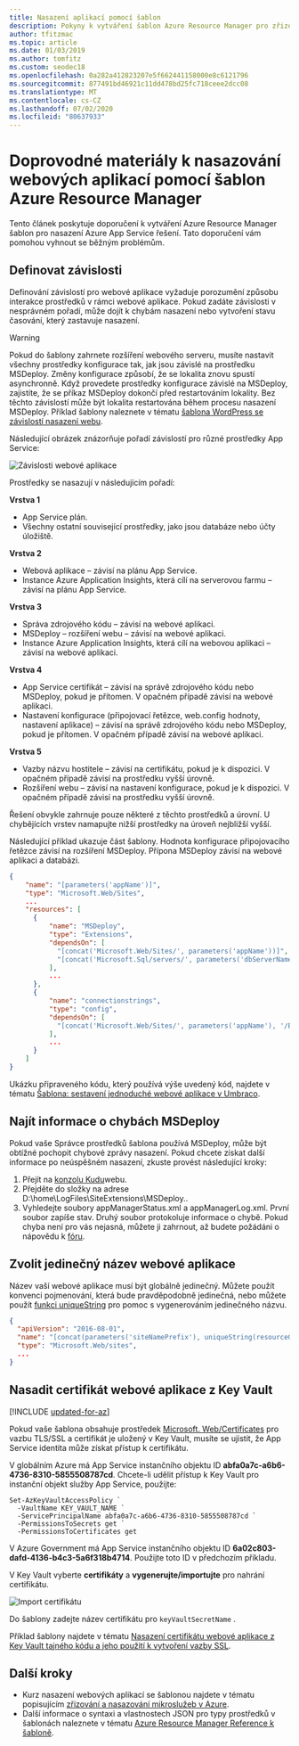 ```yaml
---
title: Nasazení aplikací pomocí šablon
description: Pokyny k vytváření šablon Azure Resource Manager pro zřizování a nasazení App Servicech aplikací.
author: tfitzmac
ms.topic: article
ms.date: 01/03/2019
ms.author: tomfitz
ms.custom: seodec18
ms.openlocfilehash: 0a282a412823207e5f662441158000e8c6121796
ms.sourcegitcommit: 877491bd46921c11dd478bd25fc718ceee2dcc08
ms.translationtype: MT
ms.contentlocale: cs-CZ
ms.lasthandoff: 07/02/2020
ms.locfileid: "80637933"
---
```

# <a name="guidance-on-deploying-web-apps-by-using-azure-resource-manager-templates"></a>Doprovodné materiály k nasazování webových aplikací pomocí šablon Azure Resource Manager

Tento článek poskytuje doporučení k vytváření Azure Resource Manager šablon pro nasazení Azure App Service řešení. Tato doporučení vám pomohou vyhnout se běžným problémům.

## <a name="define-dependencies"></a>Definovat závislosti

Definování závislostí pro webové aplikace vyžaduje porozumění způsobu interakce prostředků v rámci webové aplikace. Pokud zadáte závislosti v nesprávném pořadí, může dojít k chybám nasazení nebo vytvoření stavu časování, který zastavuje nasazení.

> [!WARNING]
> Pokud do šablony zahrnete rozšíření webového serveru, musíte nastavit všechny prostředky konfigurace tak, jak jsou závislé na prostředku MSDeploy. Změny konfigurace způsobí, že se lokalita znovu spustí asynchronně. Když provedete prostředky konfigurace závislé na MSDeploy, zajistíte, že se příkaz MSDeploy dokončí před restartováním lokality. Bez těchto závislostí může být lokalita restartována během procesu nasazení MSDeploy. Příklad šablony naleznete v tématu [šablona WordPress se závislostí nasazení webu](https://github.com/davidebbo/AzureWebsitesSamples/blob/master/ARMTemplates/WordpressTemplateWebDeployDependency.json).

Následující obrázek znázorňuje pořadí závislostí pro různé prostředky App Service:

![Závislosti webové aplikace](media/web-sites-rm-template-guidance/web-dependencies.png)

Prostředky se nasazují v následujícím pořadí:

**Vrstva 1**
* App Service plán.
* Všechny ostatní související prostředky, jako jsou databáze nebo účty úložiště.

**Vrstva 2**
* Webová aplikace – závisí na plánu App Service.
* Instance Azure Application Insights, která cílí na serverovou farmu – závisí na plánu App Service.

**Vrstva 3**
* Správa zdrojového kódu – závisí na webové aplikaci.
* MSDeploy – rozšíření webu – závisí na webové aplikaci.
* Instance Azure Application Insights, která cílí na webovou aplikaci – závisí na webové aplikaci.

**Vrstva 4**
* App Service certifikát – závisí na správě zdrojového kódu nebo MSDeploy, pokud je přítomen. V opačném případě závisí na webové aplikaci.
* Nastavení konfigurace (připojovací řetězce, web.config hodnoty, nastavení aplikace) – závisí na správě zdrojového kódu nebo MSDeploy, pokud je přítomen. V opačném případě závisí na webové aplikaci.

**Vrstva 5**
* Vazby názvu hostitele – závisí na certifikátu, pokud je k dispozici. V opačném případě závisí na prostředku vyšší úrovně.
* Rozšíření webu – závisí na nastavení konfigurace, pokud je k dispozici. V opačném případě závisí na prostředku vyšší úrovně.

Řešení obvykle zahrnuje pouze některé z těchto prostředků a úrovní. U chybějících vrstev namapujte nižší prostředky na úroveň nejbližší vyšší.

Následující příklad ukazuje část šablony. Hodnota konfigurace připojovacího řetězce závisí na rozšíření MSDeploy. Přípona MSDeploy závisí na webové aplikaci a databázi. 

```json
{
    "name": "[parameters('appName')]",
    "type": "Microsoft.Web/Sites",
    ...
    "resources": [
      {
          "name": "MSDeploy",
          "type": "Extensions",
          "dependsOn": [
            "[concat('Microsoft.Web/Sites/', parameters('appName'))]",
            "[concat('Microsoft.Sql/servers/', parameters('dbServerName'), '/databases/', parameters('dbName'))]",
          ],
          ...
      },
      {
          "name": "connectionstrings",
          "type": "config",
          "dependsOn": [
            "[concat('Microsoft.Web/Sites/', parameters('appName'), '/Extensions/MSDeploy')]"
          ],
          ...
      }
    ]
}
```

Ukázku připraveného kódu, který používá výše uvedený kód, najdete v tématu [Šablona: sestavení jednoduché webové aplikace v Umbraco](https://github.com/Azure/azure-quickstart-templates/tree/master/umbraco-webapp-simple).

## <a name="find-information-about-msdeploy-errors"></a>Najít informace o chybách MSDeploy

Pokud vaše Správce prostředků šablona používá MSDeploy, může být obtížné pochopit chybové zprávy nasazení. Pokud chcete získat další informace po neúspěšném nasazení, zkuste provést následující kroky:

1. Přejít na [konzolu Kudu](https://github.com/projectkudu/kudu/wiki/Kudu-console)webu.
2. Přejděte do složky na adrese D:\home\LogFiles\SiteExtensions\MSDeploy..
3. Vyhledejte soubory appManagerStatus.xml a appManagerLog.xml. První soubor zapíše stav. Druhý soubor protokoluje informace o chybě. Pokud chyba není pro vás nejasná, můžete ji zahrnout, až budete požádáni o nápovědu k [fóru](https://docs.microsoft.com/answers/topics/azure-webapps.html).

## <a name="choose-a-unique-web-app-name"></a>Zvolit jedinečný název webové aplikace

Název vaší webové aplikace musí být globálně jedinečný. Můžete použít konvenci pojmenování, která bude pravděpodobně jedinečná, nebo můžete použít [funkci uniqueString](../azure-resource-manager/templates/template-functions-string.md#uniquestring) pro pomoc s vygenerováním jedinečného názvu.

```json
{
  "apiVersion": "2016-08-01",
  "name": "[concat(parameters('siteNamePrefix'), uniqueString(resourceGroup().id))]",
  "type": "Microsoft.Web/sites",
  ...
}
```

## <a name="deploy-web-app-certificate-from-key-vault"></a>Nasadit certifikát webové aplikace z Key Vault

[!INCLUDE [updated-for-az](../../includes/updated-for-az.md)]

Pokud vaše šablona obsahuje prostředek [Microsoft. Web/Certificates](/azure/templates/microsoft.web/certificates) pro vazbu TLS/SSL a certifikát je uložený v Key Vault, musíte se ujistit, že App Service identita může získat přístup k certifikátu.

V globálním Azure má App Service instančního objektu ID **abfa0a7c-a6b6-4736-8310-5855508787cd**. Chcete-li udělit přístup k Key Vault pro instanční objekt služby App Service, použijte:

```azurepowershell-interactive
Set-AzKeyVaultAccessPolicy `
  -VaultName KEY_VAULT_NAME `
  -ServicePrincipalName abfa0a7c-a6b6-4736-8310-5855508787cd `
  -PermissionsToSecrets get `
  -PermissionsToCertificates get
```

V Azure Government má App Service instančního objektu ID **6a02c803-dafd-4136-b4c3-5a6f318b4714**. Použijte toto ID v předchozím příkladu.

V Key Vault vyberte **certifikáty** a **vygenerujte/importujte** pro nahrání certifikátu.

![Import certifikátu](media/web-sites-rm-template-guidance/import-certificate.png)

Do šablony zadejte název certifikátu pro `keyVaultSecretName` .

Příklad šablony najdete v tématu [Nasazení certifikátu webové aplikace z Key Vault tajného kódu a jeho použití k vytvoření vazby SSL](https://github.com/Azure/azure-quickstart-templates/tree/master/201-web-app-certificate-from-key-vault).

## <a name="next-steps"></a>Další kroky

* Kurz nasazení webových aplikací se šablonou najdete v tématu popisujícím [zřizování a nasazování mikroslužeb v Azure](deploy-complex-application-predictably.md).
* Další informace o syntaxi a vlastnostech JSON pro typy prostředků v šablonách naleznete v tématu [Azure Resource Manager Reference k šabloně](/azure/templates/).
